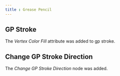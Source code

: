 ```yaml
---
title : Grease Pencil
---
```


## GP Stroke

The *Vertex Color Fill* attribute was added to gp stroke.

## Change GP Stroke Direction

The *Change GP Stroke Direction* node was added.
